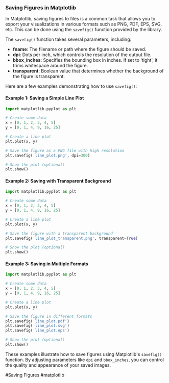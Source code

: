 ### Saving Figures in Matplotlib

In Matplotlib, saving figures to files is a common task that allows you to export your visualizations in various formats such as PNG, PDF, EPS, SVG, etc. This can be done using the `savefig()` function provided by the library.

The `savefig()` function takes several parameters, including:
- **fname**: The filename or path where the figure should be saved.
- **dpi**: Dots per inch, which controls the resolution of the output file.
- **bbox_inches**: Specifies the bounding box in inches. If set to 'tight', it trims whitespace around the figure.
- **transparent**: Boolean value that determines whether the background of the figure is transparent.

Here are a few examples demonstrating how to use `savefig()`:

#### Example 1: Saving a Simple Line Plot

```python
import matplotlib.pyplot as plt

# Create some data
x = [0, 1, 2, 3, 4, 5]
y = [0, 1, 4, 9, 16, 25]

# Create a line plot
plt.plot(x, y)

# Save the figure as a PNG file with high resolution
plt.savefig('line_plot.png', dpi=300)

# Show the plot (optional)
plt.show()
```

#### Example 2: Saving with Transparent Background

```python
import matplotlib.pyplot as plt

# Create some data
x = [0, 1, 2, 3, 4, 5]
y = [0, 1, 4, 9, 16, 25]

# Create a line plot
plt.plot(x, y)

# Save the figure with a transparent background
plt.savefig('line_plot_transparent.png', transparent=True)

# Show the plot (optional)
plt.show()
```

#### Example 3: Saving in Multiple Formats

```python
import matplotlib.pyplot as plt

# Create some data
x = [0, 1, 2, 3, 4, 5]
y = [0, 1, 4, 9, 16, 25]

# Create a line plot
plt.plot(x, y)

# Save the figure in different formats
plt.savefig('line_plot.pdf')
plt.savefig('line_plot.svg')
plt.savefig('line_plot.eps')

# Show the plot (optional)
plt.show()
```

These examples illustrate how to save figures using Matplotlib's `savefig()` function. By adjusting parameters like `dpi` and `bbox_inches`, you can control the quality and appearance of your saved images.

#Saving Figures #matplotlib